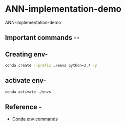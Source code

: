 # ANN-implementation-demo

ANN-implementation-demo

## Important commands --

## Creating env-

```bash
conda create --prefix ./envs python=3.7 -y
```

## activate env-

```bash
conda activate ./envs
```

## Reference -

- [Conda env commands](https://conda.io/projects/conda/en/latest/user-guide/tasks/manage-environments.html)
